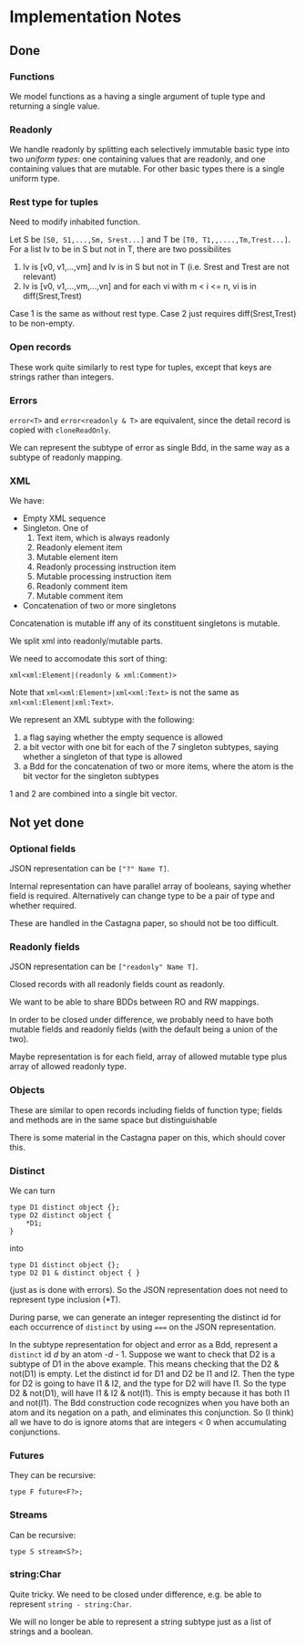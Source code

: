 # Implementation Notes

## Done

### Functions

We model functions as a having a single argument of tuple type and returning a single value.

### Readonly

We handle readonly by splitting each selectively immutable basic type into two *uniform types*: one containing values that are readonly, and one containing values that are mutable. For other basic types there is a single uniform type.

### Rest type for tuples

Need to modify inhabited function.

Let S be `[S0, S1,...,Sm, Srest...]` and T be `[T0, T1,,....,Tm,Trest...]`.
For a list lv to be in S but not in T, there are two possibilites

1. lv is [v0, v1,...,vm] and lv is in S but not in T (i.e. Srest and Trest are not relevant)
2. lv is [v0, v1,...,vm,...,vn] and for each vi with m < i <= n, vi is in diff(Srest,Trest)

Case 1 is the same as without rest type.
Case 2 just requires diff(Srest,Trest) to be non-empty.

### Open records

These work quite similarly to rest type for tuples, except that keys are strings rather than integers.

### Errors

`error<T>` and `error<readonly & T>` are equivalent, since the detail record is copied with `cloneReadOnly`.

We can represent the subtype of error as single Bdd, in the same way as a subtype of readonly mapping.

### XML

We have:
* Empty XML sequence
* Singleton. One of
    1. Text item, which is always readonly
    2. Readonly element item
    3. Mutable element item
    4. Readonly processing instruction item
    5. Mutable processing instruction item
    6. Readonly comment item
    7. Mutable comment item
* Concatenation of two or more singletons

Concatenation is mutable iff any of its constituent singletons is mutable.
 
We split xml into readonly/mutable parts.

We need to accomodate this sort of thing:

```
xml<xml:Element|(readonly & xml:Comment)>
```

Note that `xml<xml:Element>|xml<xml:Text>` is not the same as `xml<xml:Element|xml:Text>`.

We represent an XML subtype with the following:
1. a flag saying whether the empty sequence is allowed
2. a bit vector with one bit for each of the 7 singleton subtypes, saying whether a singleton of that type is allowed
3. a Bdd for the concatenation of two or more items, where the atom is the bit vector for the singleton subtypes

1 and 2 are combined into a single bit vector.

## Not yet done

### Optional fields

JSON representation can be `["?" Name T]`.

Internal representation can have parallel array of booleans, saying whether field is required.
Alternatively can change type to be a pair of type and whether required.

These are handled in the Castagna paper, so should not be too difficult.

### Readonly fields

JSON representation can be `["readonly" Name T]`.

Closed records with all readonly fields count as readonly.

We want to be able to share BDDs between RO and RW mappings.

In order to be closed under difference, we probably need to have both mutable fields and readonly fields
(with the default being a union of the two).

Maybe representation is for each field, array of allowed mutable type plus array of allowed readonly type.

### Objects

These are similar to open records including fields of function type; fields and methods are in the same space but distinguishable

There is some material in the Castagna paper on this, which should cover this.

### Distinct

We can turn

```
type D1 distinct object {};
type D2 distinct object {
    *D1;
}
```

into

```
type D1 distinct object {};
type D2 D1 & distinct object { }
```

(just as is done with errors). So the JSON representation does not need to represent type inclusion (*T).

During parse, we can generate an integer representing the distinct id for each occurrence of `distinct` by using `===` on the JSON representation.

In the subtype representation for object and error as a Bdd, represent a `distinct` id *d* by an atom -*d* - 1. Suppose we want to check that D2 is a subtype of D1 in the above example. This means checking that the D2 & not(D1) is empty. Let the distinct id for D1 and D2 be I1 and I2. Then the type for D2 is going to have I1 & I2, and the type for D2 will have I1. So the type D2 & not(D1), will have I1 & I2 & not(I1). This is empty because it has both I1 and not(I1). The Bdd construction code recognizes when you have both an atom and its negation on a path, and eliminates this conjunction. So (I think) all we have to do is ignore atoms that are integers \< 0 when accumulating conjunctions.

### Futures

They can be recursive:

```
type F future<F?>;
```
### Streams

Can be recursive:

```
type S stream<S?>;
```

### string:Char

Quite tricky. We need to be closed under difference, e.g. be able to represent `string - string:Char`.

We will no longer be able to represent a string subtype just as a list of strings and a boolean.


